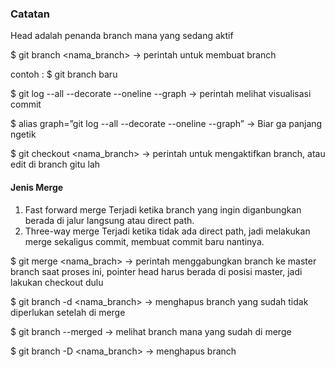 
### Catatan 

Head adalah penanda branch mana yang sedang aktif

$ git branch <nama_branch> → perintah untuk membuat branch

contoh : $ git branch baru

$ git log --all --decorate --oneline --graph → perintah melihat visualisasi commit

$ alias graph=”git log --all --decorate --oneline --graph” → Biar ga panjang ngetik

$ git checkout <nama_branch> → perintah untuk mengaktifkan branch, atau edit di branch gitu lah

#### Jenis Merge

1. Fast forward merge 
   Terjadi ketika branch yang ingin diganbungkan berada di jalur langsung atau direct path.
2. Three-way merge
   Terjadi ketika tidak ada direct path, jadi melakukan merge sekaligus commit, membuat commit baru nantinya.

$ git merge <nama_brach> → perintah menggabungkan branch ke master branch
saat proses ini, pointer head harus berada di posisi master, jadi lakukan checkout dulu

$ git branch -d <nama_branch> → menghapus branch yang sudah tidak diperlukan setelah di merge

$ git branch --merged → melihat branch mana yang sudah di merge

$ git branch -D <nama_branch> → menghapus branch
